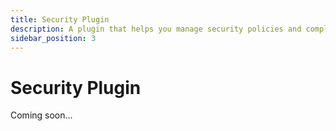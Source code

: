```yaml
---
title: Security Plugin
description: A plugin that helps you manage security policies and compliance.
sidebar_position: 3
---
```


# Security Plugin

Coming soon...
